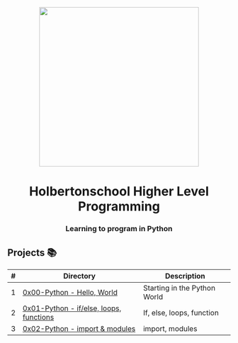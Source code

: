 <p align="center">
  <img src="https://www.holbertonschool.com/holberton-logo.png" width="360"/>
    <br>
<h1 align="center">Holbertonschool Higher Level Programming</h1>
<h3 align="center">Learning to program in Python</h3>

## Projects 📚
#|Directory|Description
---|---|---
1|[0x00-Python - Hello, World](./0x00-hello_world)| Starting in the Python World
2|[0x01-Python - if/else, loops, functions](./0x01-variables_if_else_while)| If, else, loops, function
3|[0x02-Python - import & modules](./0x02-functions_nested_loops)| import, modules

